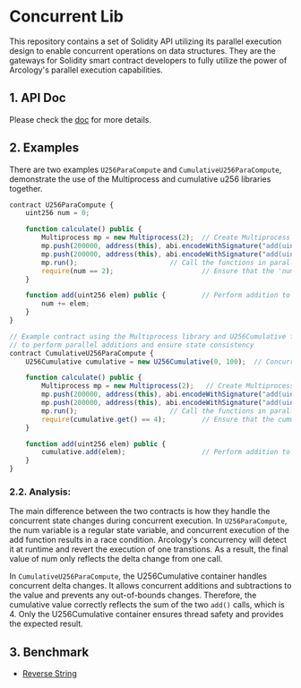 # Concurrent Lib 
This repository contains a set of Solidity API utilizing its parallel execution design to enable concurrent operations on data structures. They are the gateways for Solidity smart contract developers to fully utilize the power of Arcology's parallel execution capabilities.

## 1. API Doc
Please check the [doc](https://doc.arcology.network/concurrent-programming-guide/) for more details.

## 2. Examples

There are two examples  `U256ParaCompute` and `CumulativeU256ParaCompute`, demonstrate the use of the Multiprocess and cumulative u256 libraries together.

```js
contract U256ParaCompute {
    uint256 num = 0;

    function calculate() public {     
        Multiprocess mp = new Multiprocess(2);  // Create Multiprocess instance with 2 threads
        mp.push(200000, address(this), abi.encodeWithSignature("add(uint256)", 2)); 
        mp.push(200000, address(this), abi.encodeWithSignature("add(uint256)", 2));
        mp.run(); 			            // Call the functions in parallel
        require(num == 2);                      // Ensure that the 'num' variable is 2
    }

    function add(uint256 elem) public {         // Perform addition to the 'num' variable
        num += elem;
    }  
}
```
```js
// Example contract using the Multiprocess library and U256Cumulative for cumulative operations
// to perform parallel additions and ensure state consistency
contract CumulativeU256ParaCompute {
    U256Cumulative cumulative = new U256Cumulative(0, 100);  // Concurrent uint256

    function calculate() public {       
        Multiprocess mp = new Multiprocess(2);   // Create Multiprocess instance with 2 threads
        mp.push(200000, address(this), abi.encodeWithSignature("add(uint256)", 2));     
        mp.push(200000, address(this), abi.encodeWithSignature("add(uint256)", 2));   
        mp.run();   					// Call the functions in parallel
        require(cumulative.get() == 4);         // Ensure that the cumulative value is 4
    }

    function add(uint256 elem) public { 
        cumulative.add(elem);                   // Perform addition to the variable
    }  
}
```

###  2.2. Analysis:

The main difference between the two contracts is how they handle the concurrent state changes during concurrent execution. In `U256ParaCompute`, the num variable is a regular state variable, and concurrent execution of the add function results in a race condition. Arcology's concurrency will detect it at runtime and revert the execution of one transtions. As a result, the final value of num only reflects the delta change from one call.

In `CumulativeU256ParaCompute`, the U256Cumulative container handles concurrent delta changes. It allows concurrent additions and subtractions to the value and prevents any out-of-bounds changes. Therefore, the cumulative value correctly reflects the sum of the two `add()` calls, which is 4. Only the U256Cumulative container ensures thread safety and provides the expected result.

##  3. Benchmark
- [Reverse String](https://doc.arcology.network/concurrent-programming-guide/benchmark/reverse-string)
